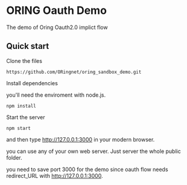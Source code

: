 # ORING Oauth Demo

The demo of Oring Oauth2.0 implict flow


## Quick start

Clone the files

``
https://github.com/ORingnet/oring_sandbox_demo.git
``

Install dependencies

you'll need the enviroment with node.js.


``
npm install
``


Start the server

``
npm start
``

and then type http://127.0.0.1:3000 in your modern browser.

you can use any of your own web server. Just server the whole public folder.

you need to save port 3000 for the demo since oauth flow needs redirect_URL with http://127.0.0.1:3000.
